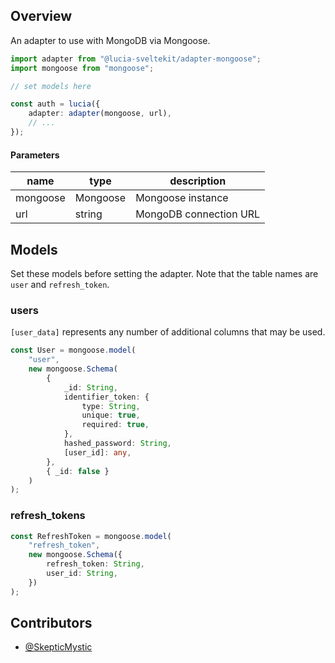## Overview

An adapter to use with MongoDB via Mongoose.

```ts
import adapter from "@lucia-sveltekit/adapter-mongoose";
import mongoose from "mongoose";

// set models here

const auth = lucia({
    adapter: adapter(mongoose, url),
    // ...
});
```

#### Parameters

| name     | type     | description            |
| -------- | -------- | ---------------------- |
| mongoose | Mongoose | Mongoose instance      |
| url      | string   | MongoDB connection URL |

## Models

Set these models before setting the adapter. Note that the table names are `user` and `refresh_token`. 

### users

`[user_data]` represents any number of additional columns that may be used.

```ts
const User = mongoose.model(
    "user",
    new mongoose.Schema(
        {
            _id: String,
            identifier_token: {
                type: String,
                unique: true,
                required: true,
            },
            hashed_password: String,
            [user_id]: any,
        },
        { _id: false }
    )
);
```

### refresh_tokens

```ts
const RefreshToken = mongoose.model(
    "refresh_token",
    new mongoose.Schema({
        refresh_token: String,
        user_id: String,
    })
);
```

## Contributors

-   [@SkepticMystic](https://github.com/SkepticMystic)
